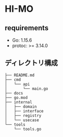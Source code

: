 # HI-MO

## requirements

- Go: 1.15.6
- protoc: >= 3.14.0

## ディレクトリ構成

```
├── README.md
├── cmd
│   └── api
│       └── main.go
├── docs
├── go.mod
├── internal
│   ├── domain
│   ├── interface
│   ├── registry
│   └── usecase
└── tools
    └── tools.go
```
